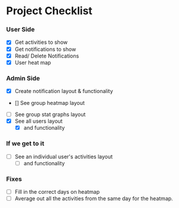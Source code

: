 # Project Checklist

### User Side
- [x] Get activities to show
- [x] Get notifications to show
- [x] Read/ Delete Notifications
- [x] User heat map

### Admin Side
- [x] Create notification layout & functionality
- [] See group heatmap layout
- [ ] See group stat graphs layout
- [x] See all users layout
   - [x] and functionality

### If we get to it
- [ ] See an individual user's activities layout
    - [ ] and functionality

### Fixes
- [ ] Fill in the correct days on heatmap
- [ ] Average out all the activities from the same day for the heatmap.